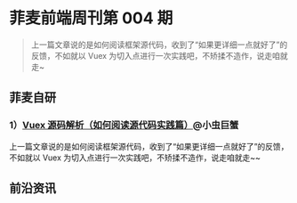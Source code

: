 # 菲麦前端周刊第 004 期
> 上一篇文章说的是如何阅读框架源代码，收到了“如果更详细一点就好了”的反馈，不如就以 Vuex 为切入点进行一次实践吧，不矫揉不造作，说走咱就走~

## 菲麦自研



### 1）[Vuex 源码解析（如何阅读源代码实践篇）](http://www.jianshu.com/p/d9c4fcb0fe9e)@小虫巨蟹
上一篇文章说的是如何阅读框架源代码，收到了“如果更详细一点就好了”的反馈，不如就以 Vuex 为切入点进行一次实践吧，不矫揉不造作，说走咱就走~~


## 前沿资讯


